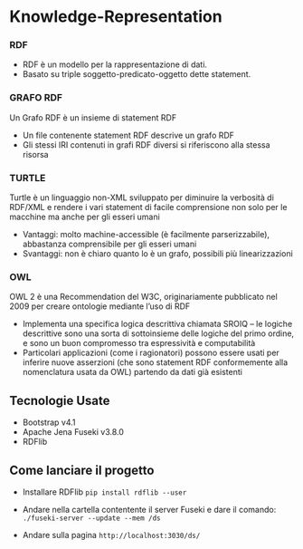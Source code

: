 # Knowledge-Representation

### RDF 
- RDF è un modello per la rappresentazione di dati.
- Basato su triple soggetto-predicato-oggetto dette statement. 

### GRAFO RDF 
Un Grafo RDF è un insieme di statement RDF
- Un file contenente statement RDF descrive un grafo RDF
- Gli stessi IRI contenuti in grafi RDF diversi si riferiscono alla stessa risorsa

### TURTLE
Turtle è un linguaggio non-XML sviluppato per diminuire la verbosità
di RDF/XML e rendere i vari statement di facile comprensione non
solo per le macchine ma anche per gli esseri umani
- Vantaggi: molto machine-accessible (è facilmente parserizzabile), abbastanza
comprensibile per gli esseri umani
- Svantaggi: non è chiaro quanto lo è un grafo, possibili più linearizzazioni

### OWL
OWL 2 è una Recommendation del W3C, originariamente pubblicato
nel 2009 per creare ontologie mediante l’uso di RDF
- Implementa una specifica logica descrittiva chiamata SROIQ – le logiche
descrittive sono una sorta di sottoinsieme delle logiche del primo
ordine, e sono un buon compromesso tra espressività e computabilità
- Particolari applicazioni (come i ragionatori) possono essere usati per
inferire nuove asserzioni (che sono statement RDF conformemente alla
nomenclatura usata da OWL) partendo da dati già esistenti

## Tecnologie Usate
- Bootstrap v4.1
- Apache Jena Fuseki v3.8.0
- RDFlib 

## Come lanciare il progetto
- Installare RDFlib `pip install rdflib --user`

- Andare nella cartella contentente il server Fuseki e dare il comando: ```./fuseki-server --update --mem /ds```

- Andare sulla pagina `http://localhost:3030/ds/`
